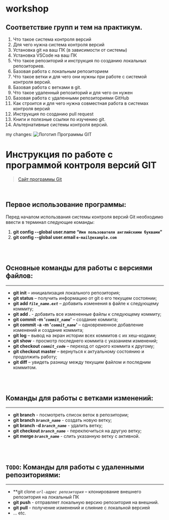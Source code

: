 # workshop

## Соответствие групп и тем на практикум.

1. Что такое система контроля версий
2. Для чего нужна система контроля версий
3. Установка git на ваш ПК (в зависимости от системы)
4. Установка VSCode на ваш ПК
5. Что такое репозиторий и инструкция по созданию локальных репозиториев.
6. Базовая работа с локальным репозиторием
7. Что такое ветки и для чего они нужны при работе с системой контроля версий.
8. Базовая работа с ветками в git.
9. Что такое удаленный репозиторий и для чего он нужен
10. Базовая работа с удаленными репозиториями GitHub
11. Как строится и для чего нужна совместная работа в системах контроля версий
12. Инструкция по созданию pull request
13. Книги и полезные ссылки по изучению git.
14. Альтернативные системы контроля версий.


my changes:
![Логотип Программы GIT](git_logo.png)
# Инструкция по работе с программой контроля версий GIT
>[Сайт программы Git](https://git-scm.com/)

<br>

## Первое использование программы:
Перед началом использвания системы контроля версий Git необходимо ввести в терминал следующие команды:
  
1. **git config --global user.name &#8220;`Имя пользователя английскими буквами`&#8221;**
2. **git config --global user.email `e-mail@example.com`**
  
<br><br>  

## Основные команды для работы с версиями файлов:
---
* **git init** – инициализация локального репозитория;
* **git status** – получить информацию от git о его текущем состоянии;
* **git add *`file_name.ext`*** – добавить изменения в файле к следующему коммиту;
* **git add .** - добавить все измененные файлы к следующему коммиту;
* **git commit -m '*`commit_name`*'** – создание коммита;
* **git commit -a -m '*`commit_name`*'** – одновременное добавление изменений и создание коммита;
* **git log** – вывод на экран истории всех коммитов с их хеш-кодами;
* **git show** - просмотр последнего коммита с указанием изменений;
* **git checkout *`commit_code`*** – переход от одного коммита к другому;
* **git checkout master** – вернуться к актуальному состоянию и продолжить работу;
* **git diff** – увидеть разницу между текущим файлом и последним коммитом.

<br><br>

## Команды для работы с ветками изменений:
---
* **git branch** - посмотреть список веток в репозитории;
* **git branch *`branch_name`*** - создать новую ветку;
* **git branch -d *`branch_name`*** - удалить ветку;
* **git checkout *`branch_name`*** - переключиться на другую ветку;
* **git merge *`branch_name`*** - слить указанную ветку с активной.

<br><br>

## `TODO`: Команды для работы с удаленными репозиториями:
---

* **git clone *`url-адрес репозитория`* – клонирование внешнего репозитория на локальный ПК
* **git push** - отправляет локальную версию репозитория на внешний.
* **git pull** - получение изменений и слияние с локальной версией
* ... etc.
